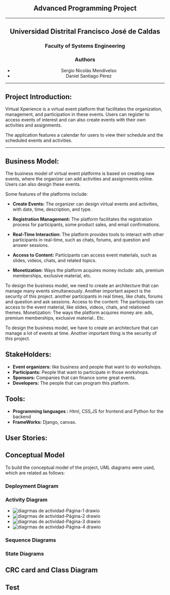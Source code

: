 
## <div align="center">Advanced Programming Project</div>

---

## <div align="center">Universidad Distrital Francisco José de Caldas</div>

### <div align="center">Faculty of Systems Engineering</div>

### <div align="center">Authors</div>
- <div align="center">Sergio Nicolás Mendivelso</div>
- <div align="center">Daniel Santiago Pérez</div>

---

## Project Introduction:

Virtual Xperience is a virtual event platform that facilitates the organization, management, and participation in these events. Users can register to access events of interest and can also create events with their own activities and assignments.

The application features a calendar for users to view their schedule and the scheduled events and activities.

---

## Business Model:

The business model of virtual event platforms is based on creating new events, where the organizer can add activities and assignments online. Users can also design these events.

Some features of the platforms include:

- **Create Events:** The organizer can design virtual events and activities, with date, time, description, and type.
  
- **Registration Management:** The platform facilitates the registration process for participants, some product sales, and email confirmations.

- **Real-Time Interaction:** The platform provides tools to interact with other participants in real-time, such as chats, forums, and question and answer sessions.

- **Access to Content:** Participants can access event materials, such as slides, videos, chats, and related topics.

- **Monetization:** Ways the platform acquires money include: ads, premium memberships, exclusive material, etc.

To design the business model, we need to create an architecture that can manage many events simultaneously. Another important aspect is the security of this project.
another participants in real times, like chats, forums and question and ask sessions.
Access to the content: The participants can access to the event material, like slides, videos, chats, and relationed themes.
Monetization: The ways the platform acquires money are: ads, premium memberships, exclusive material.. Etc.

To design the business model, we have to create an architecture that can manage a lot of events at time. Another important thing is the security of this project.

## StakeHolders:

- **Event organizers:** like business and people that want to do workshops.
- **Participants:** People that want to participate in those workshops.
- **Sponsors:** Companies that can finance some great events.
- **Developers:** The people that can program this platform.


## Tools:

- **Programming languages :** Html, CSS,JS for frontend and Python for the backend
- **FrameWorks:** Django, canvas.
## User Stories: 


## Conceptual Model 
To build the conceptual model of the project, UML diagrams were used, which are related as follows:
### Deployment Diagram 

### Activity Diagram 

- ![diagrmas de actividad-Página-1 drawio](https://github.com/dspm2212/advanced-programing-ud/assets/151273348/ec1f85ec-67af-470d-8fa8-928d038f1c22)
- ![diagrmas de actividad-Página-2 drawio](https://github.com/dspm2212/advanced-programing-ud/assets/151273348/0d1cb25b-4fa4-4b7a-ae02-806910be2354)
- ![diagrmas de actividad-Página-3 drawio](https://github.com/dspm2212/advanced-programing-ud/assets/151273348/7edc83b6-eb49-4458-9439-ba670d6762a3)
- ![diagrmas de actividad-Página-4 drawio](https://github.com/dspm2212/advanced-programing-ud/assets/151273348/d743ec0a-8577-47dc-9ec2-01bea3643ba9)


### Sequence Diagrams

### State Diagrams 

## CRC card and Class Diagram 

## Test


